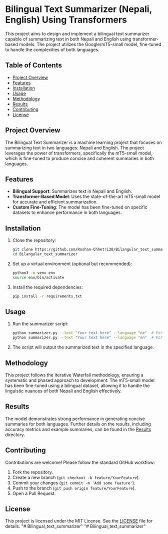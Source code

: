 
# Bilingual Text Summarizer (Nepali, English) Using Transformers

This project aims to design and implement a bilingual text summarizer capable of summarizing text in both Nepali and English using transformer-based models. The project utilizes the Google/mT5-small model, fine-tuned to handle the complexities of both languages.

## Table of Contents

- [Project Overview](#project-overview)
- [Features](#features)
- [Installation](#installation)
- [Usage](#usage)
- [Methodology](#methodology)
- [Results](#results)
- [Contributing](#contributing)
- [License](#license)

## Project Overview

The Bilingual Text Summarizer is a machine learning project that focuses on summarizing text in two languages: Nepali and English. The project leverages the power of transformers, specifically the mT5-small model, which is fine-tuned to produce concise and coherent summaries in both languages.

## Features

- **Bilingual Support**: Summarizes text in Nepali and English.
- **Transformer-Based Model**: Uses the state-of-the-art mT5-small model for accurate and efficient summarization.
- **Custom Fine-Tuning**: The model has been fine-tuned on specific datasets to enhance performance in both languages.

## Installation

1. Clone the repository:

   ```bash
   git clone https://github.com/Roshan-Chhetri28/Bilangular_text_summarizer.git
   cd Bilangular_text_summarizer
   ```

2. Set up a virtual environment (optional but recommended):

   ```bash
   python3 -m venv env
   source env/bin/activate
   ```

3. Install the required dependencies:

   ```bash
   pip install -r requirements.txt
   ```

## Usage

1. Run the summarizer script:

   ```bash
   python summarizer.py --text "Your text here" --language "ne"  # For Nepali
   python summarizer.py --text "Your text here" --language "en"  # For English
   ```

2. The script will output the summarized text in the specified language.

## Methodology

This project follows the Iterative Waterfall methodology, ensuring a systematic and phased approach to development. The mT5-small model has been fine-tuned using a bilingual dataset, allowing it to handle the linguistic nuances of both Nepali and English effectively.

## Results

The model demonstrates strong performance in generating concise summaries for both languages. Further details on the results, including accuracy metrics and example summaries, can be found in the [Results](results/) directory.

## Contributing

Contributions are welcome! Please follow the standard GitHub workflow:

1. Fork the repository.
2. Create a new branch (`git checkout -b feature/YourFeature`).
3. Commit your changes (`git commit -m 'Add some feature'`).
4. Push to the branch (`git push origin feature/YourFeature`).
5. Open a Pull Request.

## License

This project is licensed under the MIT License. See the [LICENSE](LICENSE) file for details.
"# Bilingual_text_summarizer" 
"# Bilingual_text_summarizer" 
